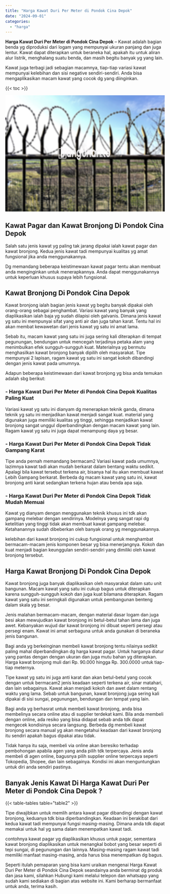 ```yaml
---
title: "Harga Kawat Duri Per Meter di Pondok Cina Depok"
date: "2024-09-01"
categories: 
  - "harga"
---
```


**Harga Kawat Duri Per Meter di Pondok Cina Depok** – Kawat adalah bagian benda yg diproduksi dari logam yang mempunyai ukuran panjang dan juga lentur. Kawat dapat diterapkan untuk beraneka hal, apakah itu untuk aliran alur listrik, menghalang suatu benda, dan masih begitu banyak yg yang lain.

Kawat juga terbagi jadi sebagian macamnya, tiap-tiap variasi kawat mempunyai kelebihan dan sisi negative sendiri-sendiri. Anda bisa mengaplikasikan macam kawat yang cocok dg yang diinginkan.

{{< toc >}}

![Harga Kawat Duri Per Meter di Pondok Cina Depok](/images/jual-kawat-murah41.png)

## Kawat Pagar dan Kawat Bronjong Di Pondok Cina Depok

Salah satu jenis kawat yg paling tak jarang dipakai ialah kawat pagar dan kawat bronjong. Kedua jenis kawat tadi mempunyai kualitas yg amat fungsional jika anda menggunakannya.

Dg memandang beberapa keistimewaan kawat pagar tentu akan membuat anda menginginkan untuk menerapkannya. Anda dapat menggunakannya untuk keperluan khusus supaya lebih fungsional.

## Kawat Bronjong Di Pondok Cina Depok

Kawat bronjong ialah bagian jenis kawat yg begitu banyak dipakai oleh orang-orang sebagai penghambat. Variasi kawat yang banyak yang diaplikasikan ialah baja yg sudah dilapisi oleh galvanis. Dimana jenis kawat yg satu ini mempunyai sifat yang anti air dan juga tahan karat. Tentu hal ini akan membat kewawetan dari jenis kawat yg satu ini amat lama.

Sebab itu, macam kawat yang satu ini juga sering kali diterapkan di tempat pegunungan, bendungan untuk mencegah terjadinya petaka alam yang menimbulkan efek sungguh-sungguh kuat. Materialnya yg bermutu menghasilkan kawat bronjong banyak dipilih oleh masyarakat. Tipe mempunyai 2 lapisan, ragam kawat yg satu ini sangat kokoh dibandingi dengan jenis kawat pada umumnya.

Adapun beberapa keistimewaan dari kawat bronjong yg bisa anda temukan adalah sbg berikut:

### \- Harga Kawat Duri Per Meter di Pondok Cina Depok Kualitas Paling Kuat

Variasi kawat yg satu ini dianyam dg menerapkan teknik ganda, dimana teknik yg satu ini menjadikan kawat menjadi sangat kuat. material yang digunakan juga memiliki kualitas yg tinggi, sehingga menjadikan kawat bronjong sangat unggul diperbandingkan dengan macam kawat yang lain. Ragam kawat yg satu ini juga dapat menampung daya yg besar.

### \- Harga Kawat Duri Per Meter di Pondok Cina Depok Tidak Gampang Karat

Tipe anda pernah memandang bermacam2 Variasi kawat pada umumnya, lazimnya kawat tadi akan mudah berkarat dalam bentang waktu sedikit. Apalagi bila kawat tersebut terkena air, bisanya hal itu akan membuat kawat Lebih Gampang berkarat. Berbeda dg macam kawat yang satu ini, kawat bronjong anti karat sedangkan terkena hujan atau benda apa saja.

### \- Harga Kawat Duri Per Meter di Pondok Cina Depok Tidak Mudah Memuai

Kawat yg dianyam dengan menggunakan teknik khusus ini tdk akan gampang melebar dengan sendirinya. Modelnya yang sangat rapi dg ketelitian yang tinggi tidak akan membuat kawat gampang melebar. Ketahanannya sudah dibeberkan oleh banyak orang yg menggunakannya.

kelebihan dari kawat bronjong ini cukup fungsional untuk menghambat bermacam-macam jenis komponen besar yg bisa menerjangnya. Kokoh dan kuat menjadi bagian keunggulan sendiri-sendiri yang dimiliki oleh kawat bronjong tersebut.

## Harga Kawat Bronjong Di Pondok Cina Depok

Kawat bronjong juga banyak diaplikasikan oleh masyarakat dalam satu unit bangunan. Macam kawat yang satu ini cukup bagus untuk diterapkan karena sungguh-sungguh kokoh dan juga kuat bilamana diterapkan. Ragam kawat yang satu ini seringkali digunakan untuk pembangunan benteng dalam skala yg besar.

Jenis malahan bermacam-macam, dengan material dasar logam dan juga besi akan mewujudkan kawat bronjong ini betul-betul tahan lama dan juga awet. Kebanyakan wujud dar kawat bronjong ini dibuat seperti persegi atau persegi enam. Kawat ini amat serbaguna untuk anda gunakan di beraneka jenis bangunan.

Bagi anda yg berkeinginan membeli kawat bronjong tentu nilainya sedikit paling mahal diperbandingkan dg harga kawat pagar. Untuk harganya diatur yang pantas dengan dengan ukuran dan juga mutu bahan yg diterapkan. Harga kawat bronjong muli dari Rp. 90.000 hingga Rp. 300.0000 untuk tiap-tiap meternya.

Tipe kawat yg satu ini juga anti karat dan akan betul-betul yang cocok dengan untuk bermacam2 jenis keadaan seperti terkena air, sinar matahari, dan lain sebagainya. Kawat akan menjadi kokoh dan awet dalam rentang waktu yang lama. Sebab untuk bangunan, kawat bronjong juga sering kali dipakai di sisi sungai, pegunungan, bendungan dan tempat yang lain.

Bagi anda yg berhasrat untuk membeli kawat bronjong, anda bisa membelinya secara online atau di supplier terdekat kami. Bila anda membeli dengan online, ada resiko yang bisa didapat sebab anda tdk dapat mengecek kondisinya secara langsung. Berbeda dg membeli kawat bronjong secara manual yg akan mengetahui keadaan dari kawat bronjong itu sendiri apakah bagus dipakai atau tidak.

Tidak hanya itu saja, membeli via online akan beresiko terhadap pembohongan apabila agen yang anda pilih tdk terpercaya. Jenis anda membeli di agen online, bagusnya pilih supplier online terpercaya seperti Tokopedia, Shopee, dan lain sebagainya. Kondisi ini akan menguntungkan untuk diri anda sendiri pastinya.

## Banyak Jenis Kawat Di Harga Kawat Duri Per Meter di Pondok Cina Depok ?

{{< table-tables table="table2" >}}

Tipe diwajibkan untuk memlih antara kawat pagar dibandingi dengan kawat bronjong, keduanya tdk bisa diperbandingkan. Keadaan ini berakibat dari kedua kawat tadi mempunyai fungsi masing-masing. Dimana anda tdk dapat memakai untuk hal yg sama dalam menempatkan kawat tadi.

contohnya kawat pagar yg diaplikasikan khusus untuk pagar, sementara kawat bronjong diaplikasikan untuk menangkal bobot yang besar seperti di tepi sungai, di pegunungan dan lainnya. Masing-masing ragam kawat tadi memiliki manfaat masing-masing, anda harus bisa menempatkan dg bagus.

Seperti itulah pemaparan yang bisa kami uraikan mengenai Harga Kawat Duri Per Meter di Pondok Cina Depok seandainya anda berminat dg produk dan jasa kami, silahkan Hubungi kami melalui telepon dan whatsapp yang sudah kami sediakan di bagian atas website ini. Kami berharap bermanfaat untuk anda, terima kasih.
